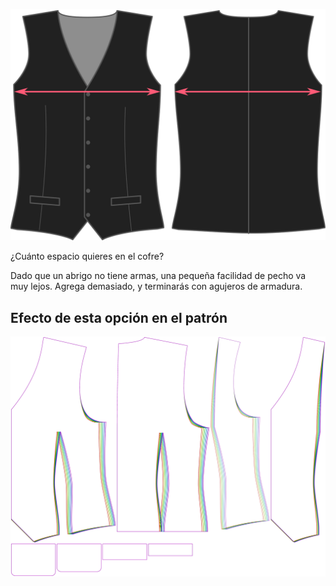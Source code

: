 ![Holgura de pecho](chestease.svg)

¿Cuánto espacio quieres en el cofre?

<Note>

Dado que un abrigo no tiene armas, una pequeña facilidad de pecho va muy lejos. Agrega demasiado, y terminarás con agujeros de armadura.

</Note>

## Efecto de esta opción en el patrón
![Esta imagen muestra el efecto de esta opción superponiendo varias variantes que tienen un valor diferente para esta opción](wahid_chestease_sample.svg "Efecto de esta opción en el patrón")